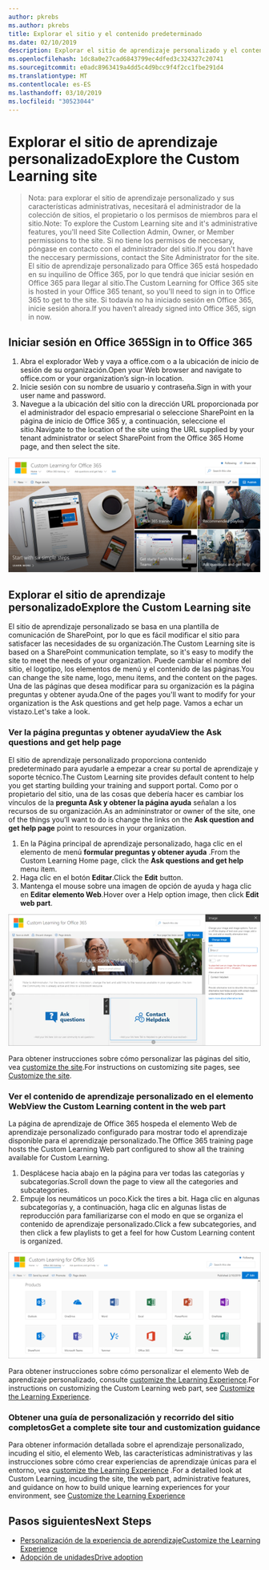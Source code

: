 ```yaml
---
author: pkrebs
ms.author: pkrebs
title: Explorar el sitio y el contenido predeterminado
ms.date: 02/10/2019
description: Explorar el sitio de aprendizaje personalizado y el contenido predeterminado
ms.openlocfilehash: 1dc8a0e27cad6843799ec4dfed3c324327c20741
ms.sourcegitcommit: e0adc8963419a4dd5c4d9bcc9f4f2cc1fbe291d4
ms.translationtype: MT
ms.contentlocale: es-ES
ms.lasthandoff: 03/10/2019
ms.locfileid: "30523044"
---
```

# <a name="explore-the-custom-learning-site"></a><span data-ttu-id="77fd3-103">Explorar el sitio de aprendizaje personalizado</span><span class="sxs-lookup"><span data-stu-id="77fd3-103">Explore the Custom Learning site</span></span>

> <span data-ttu-id="77fd3-104">Nota: para explorar el sitio de aprendizaje personalizado y sus características administrativas, necesitará el administrador de la colección de sitios, el propietario o los permisos de miembros para el sitio.</span><span class="sxs-lookup"><span data-stu-id="77fd3-104">Note: To explore the Custom Learning site and it's administrative features, you'll need Site Collection Admin, Owner, or Member permissions to the site.</span></span> <span data-ttu-id="77fd3-105">Si no tiene los permisos de neccesary, póngase en contacto con el administrador del sitio.</span><span class="sxs-lookup"><span data-stu-id="77fd3-105">If you don't have the neccesary permissions, contact the Site Administrator for the site.</span></span> <span data-ttu-id="77fd3-106">El sitio de aprendizaje personalizado para Office 365 está hospedado en su inquilino de Office 365, por lo que tendrá que iniciar sesión en Office 365 para llegar al sitio.</span><span class="sxs-lookup"><span data-stu-id="77fd3-106">The Custom Learning for Office 365 site is hosted in your Office 365 tenant, so you'll need to sign in to Office 365 to get to the site.</span></span> <span data-ttu-id="77fd3-107">Si todavía no ha iniciado sesión en Office 365, inicie sesión ahora.</span><span class="sxs-lookup"><span data-stu-id="77fd3-107">If you haven’t already signed into Office 365, sign in now.</span></span> 

## <a name="sign-in-to-office-365"></a><span data-ttu-id="77fd3-108">Iniciar sesión en Office 365</span><span class="sxs-lookup"><span data-stu-id="77fd3-108">Sign in to Office 365</span></span> 

1.  <span data-ttu-id="77fd3-109">Abra el explorador Web y vaya a office.com o a la ubicación de inicio de sesión de su organización.</span><span class="sxs-lookup"><span data-stu-id="77fd3-109">Open your Web browser and navigate to office.com or your organization’s sign-in location.</span></span> 
2.  <span data-ttu-id="77fd3-110">Inicie sesión con su nombre de usuario y contraseña.</span><span class="sxs-lookup"><span data-stu-id="77fd3-110">Sign in with your user name and password.</span></span>
3.  <span data-ttu-id="77fd3-111">Navegue a la ubicación del sitio con la dirección URL proporcionada por el administrador del espacio empresarial o seleccione SharePoint en la página de inicio de Office 365 y, a continuación, seleccione el sitio.</span><span class="sxs-lookup"><span data-stu-id="77fd3-111">Navigate to the location of the site using the URL supplied by your tenant administrator or select SharePoint from the Office 365 Home page, and then select the site.</span></span> 

![CG-Introducing. png](media/cg-introducing.png)

## <a name="explore-the-custom-learning-site"></a><span data-ttu-id="77fd3-113">Explorar el sitio de aprendizaje personalizado</span><span class="sxs-lookup"><span data-stu-id="77fd3-113">Explore the Custom Learning site</span></span>

<span data-ttu-id="77fd3-114">El sitio de aprendizaje personalizado se basa en una plantilla de comunicación de SharePoint, por lo que es fácil modificar el sitio para satisfacer las necesidades de su organización.</span><span class="sxs-lookup"><span data-stu-id="77fd3-114">The Custom Learning site is based on a SharePoint communication template, so it's easy to modify the site to meet the needs of your organization.</span></span> <span data-ttu-id="77fd3-115">Puede cambiar el nombre del sitio, el logotipo, los elementos de menú y el contenido de las páginas.</span><span class="sxs-lookup"><span data-stu-id="77fd3-115">You can change the site name, logo, menu items, and the content on the pages.</span></span> <span data-ttu-id="77fd3-116">Una de las páginas que desea modificar para su organización es la página preguntas y obtener ayuda.</span><span class="sxs-lookup"><span data-stu-id="77fd3-116">One of the pages you'll want to modify for your organization is the Ask questions and get help page.</span></span> <span data-ttu-id="77fd3-117">Vamos a echar un vistazo.</span><span class="sxs-lookup"><span data-stu-id="77fd3-117">Let's take a look.</span></span>

### <a name="view-the-ask-questions-and-get-help-page"></a><span data-ttu-id="77fd3-118">Ver la página preguntas y obtener ayuda</span><span class="sxs-lookup"><span data-stu-id="77fd3-118">View the Ask questions and get help page</span></span>

<span data-ttu-id="77fd3-119">El sitio de aprendizaje personalizado proporciona contenido predeterminado para ayudarle a empezar a crear su portal de aprendizaje y soporte técnico.</span><span class="sxs-lookup"><span data-stu-id="77fd3-119">The Custom Learning site provides default content to help you get starting building your training and support portal.</span></span> <span data-ttu-id="77fd3-120">Como por o propietario del sitio, una de las cosas que debería hacer es cambiar los vínculos de la **pregunta Ask y obtener la página ayuda** señalan a los recursos de su organización.</span><span class="sxs-lookup"><span data-stu-id="77fd3-120">As an admininstrator or owner of the site, one of the things you’ll want to do is change the links on the **Ask question and get help page** point to resources in your organization.</span></span> 

1.  <span data-ttu-id="77fd3-121">En la Página principal de aprendizaje personalizado, haga clic en el elemento de menú **formular preguntas y obtener ayuda** .</span><span class="sxs-lookup"><span data-stu-id="77fd3-121">From the Custom Learning Home page, click the **Ask questions and get help** menu item.</span></span>
2.  <span data-ttu-id="77fd3-122">Haga clic en el botón **Editar**.</span><span class="sxs-lookup"><span data-stu-id="77fd3-122">Click the **Edit** button.</span></span>
3.  <span data-ttu-id="77fd3-123">Mantenga el mouse sobre una imagen de opción de ayuda y haga clic en **Editar elemento Web**.</span><span class="sxs-lookup"><span data-stu-id="77fd3-123">Hover over a Help option image, then click **Edit web part**.</span></span>

![CG-Edithelp. png](media/cg-edithelp.png)

<span data-ttu-id="77fd3-125">Para obtener instrucciones sobre cómo personalizar las páginas del sitio, vea [customize the site](custom_edithelp.md).</span><span class="sxs-lookup"><span data-stu-id="77fd3-125">For instructions on customizing site pages, see [Customize the site](custom_edithelp.md).</span></span>

### <a name="view-the-custom-learning-content-in-the-web-part"></a><span data-ttu-id="77fd3-126">Ver el contenido de aprendizaje personalizado en el elemento Web</span><span class="sxs-lookup"><span data-stu-id="77fd3-126">View the Custom Learning content in the web part</span></span>
<span data-ttu-id="77fd3-127">La página de aprendizaje de Office 365 hospeda el elemento Web de aprendizaje personalizado configurado para mostrar todo el aprendizaje disponible para el aprendizaje personalizado.</span><span class="sxs-lookup"><span data-stu-id="77fd3-127">The Office 365 training page hosts the Custom Learning Web part configured to show all the training available for Custom Learning.</span></span> 

1. <span data-ttu-id="77fd3-128">Desplácese hacia abajo en la página para ver todas las categorías y subcategorías.</span><span class="sxs-lookup"><span data-stu-id="77fd3-128">Scroll down the page to view all the categories and subcategories.</span></span>
2. <span data-ttu-id="77fd3-129">Empuje los neumáticos un poco.</span><span class="sxs-lookup"><span data-stu-id="77fd3-129">Kick the tires a bit.</span></span> <span data-ttu-id="77fd3-130">Haga clic en algunas subcategorías y, a continuación, haga clic en algunas listas de reproducción para familiarizarse con el modo en que se organiza el contenido de aprendizaje personalizado.</span><span class="sxs-lookup"><span data-stu-id="77fd3-130">Click a few subcategories, and then click a few playlists to get a feel for how Custom Learning content is organized.</span></span> 

![CG-gotoall. png](media/cg-gotoall.png)

<span data-ttu-id="77fd3-132">Para obtener instrucciones sobre cómo personalizar el elemento Web de aprendizaje personalizado, consulte [customize the Learning Experience](custom_overview.md).</span><span class="sxs-lookup"><span data-stu-id="77fd3-132">For instructions on customizing the Custom Learning web part, see [Customize the Learning Experience](custom_overview.md).</span></span>

### <a name="get-a-complete-site-tour-and-customization-guidance"></a><span data-ttu-id="77fd3-133">Obtener una guía de personalización y recorrido del sitio completos</span><span class="sxs-lookup"><span data-stu-id="77fd3-133">Get a complete site tour and customization guidance</span></span>
<span data-ttu-id="77fd3-134">Para obtener información detallada sobre el aprendizaje personalizado, incuding el sitio, el elemento Web, las características administrativas y las instrucciones sobre cómo crear experiencias de aprendizaje únicas para el entorno, vea [customize the Learning Experience](custom_overview.md) .</span><span class="sxs-lookup"><span data-stu-id="77fd3-134">For a detailed look at Custom Learning, incuding the site, the web part, administrative features, and guidance on how to build unique learning experiences for your environment, see [Customize the Learning Experience](custom_overview.md)</span></span>

## <a name="next-steps"></a><span data-ttu-id="77fd3-135">Pasos siguientes</span><span class="sxs-lookup"><span data-stu-id="77fd3-135">Next Steps</span></span>
- [<span data-ttu-id="77fd3-136">Personalización de la experiencia de aprendizaje</span><span class="sxs-lookup"><span data-stu-id="77fd3-136">Customize the Learning Experience</span></span>](custom_overview.md)
- [<span data-ttu-id="77fd3-137">Adopción de unidades</span><span class="sxs-lookup"><span data-stu-id="77fd3-137">Drive adoption</span></span>](driveadoption.md) 
